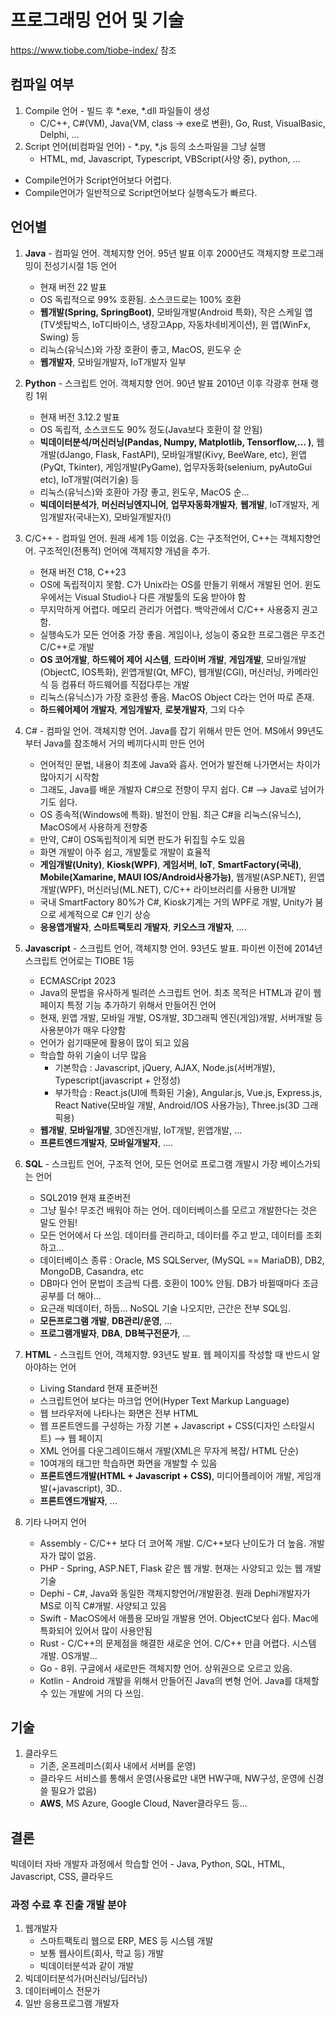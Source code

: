 # 프로그래밍 언어 및 기술
https://www.tiobe.com/tiobe-index/ 참조

## 컴파일 여부
1. Compile 언어 - 빌드 후 *.exe, *.dll 파일들이 생성
    - C/C++, C#(VM), Java(VM, class -> exe로 변환), Go, Rust, VisualBasic, Delphi, ...
2. Script 언어(비컴파일 언어) - *.py, *.js 등의 소스파일을 그냥 실행
    - HTML, md, Javascript, Typescript, VBScript(사양 중), python, ...

- Compile언어가 Script언어보다 어렵다.
- Compile언어가 일반적으로 Script언어보다 실행속도가 빠르다.


## 언어별
1. **Java** - 컴파일 언어. 객체지향 언어. 95년 발표 이후 2000년도 객체지향 프로그래밍이 전성기시절 1등 언어
    - 현재 버전 22 발표
    - OS 독립적으로 99% 호환됨. 소스코드로는 100% 호환
    - **웹개발(Spring, SpringBoot)**, 모바일개발(Android 특화), 작은 스케일 앱(TV셋탑박스, IoT디바이스, 냉장고App, 자동차네비게이션), 윈 앱(WinFx, Swing) 등
    - 리눅스(유닉스)와 가장 호환이 좋고, MacOS, 윈도우 순
    - **웹개발자**, 모바일개발자, IoT개발자 일부

2. **Python** - 스크립트 언어. 객체지향 언어. 90년 발표 2010년 이후 각광후 현재 랭킹 1위
    - 현재 버전 3.12.2 발표
    - OS 독립적, 소스코드도 90% 정도(Java보다 호환이 잘 안됨)
    - **빅데이터분석/머신러닝(Pandas, Numpy, Matplotlib, Tensorflow,... )**, 웹개발(dJango, Flask, FastAPI), 모바일개발(Kivy, BeeWare, etc), 윈앱(PyQt, Tkinter), 게임개발(PyGame), 업무자동화(selenium, pyAutoGui etc), IoT개발(여러기술) 등
    - 리눅스(유닉스)와 호환아 가장 좋고, 윈도우, MacOS 순...
    - **빅데이터분석가**, **머신러닝엔지니어**, **업무자동화개발자**, **웹개발**, IoT개발자, 게임개발자(국내는X), 모바일개발자(!) 

3. C/C++ - 컴파일 언어. 원래 세계 1등 이었음. C는 구조적언어, C++는 객체지향언어. 구조적인(전통적) 언어에 객체지향 개념을 추가.
    - 현재 버전 C18, C++23 
    - OS에 독립적이지 못함. C가 Unix라는 OS를 만들기 위해서 개발된 언어. 윈도우에서는 Visual Studio나 다른 개발툴의 도움 받아야 함
    - 무지막하게 어렵다. 메모리 관리가 어렵다. 백악관에서 C/C++ 사용중지 권고함.
    - 실행속도가 모든 언어중 가장 좋음. 게임이나, 성능이 중요한 프로그램은 무조건 C/C++로 개발
    - **OS 코어개발**, **하드웨어 제어 시스템**, **드라이버 개발**, **게임개발**, 모바일개발(ObjectC, IOS특화), 윈앱개발(Qt, MFC), 웹개발(CGI), 머신러닝, 카메라인식 등 컴퓨터 하드웨어를 직접다루는 개발
    - 리눅스(유닉스)가 가장 호환성 좋음. MacOS Object C라는 언어 따로 존재.
    - **하드웨어제어 개발자**, **게임개발자**, **로봇개발자**, 그외 다수

4. C# - 컴파일 언어. 객체지향 언어. Java를 잡기 위해서 만든 언어. MS에서 99년도 부터 Java를 참조해서 거의 베끼다시피 만든 언어
    - 언어적인 문법, 내용이 최초에 Java와 흡사. 언어가 발전해 나가면서는 차이가 많아지기 시작함
    - 그래도, Java를 배운 개발자 C#으로 전향이 무지 쉽다. C# --> Java로 넘어가기도 쉽다. 
    - OS 종속적(Windows에 특화). 발전이 안됨. 최근 C#을 리눅스(유닉스), MacOS에서 사용하게 전향중
    - 만약, C#이 OS독립적이게 되면 판도가 뒤집힐 수도 있음
    - 화면 개발이 아주 쉽고, 개발툴로 개발이 효율적
    - **게임개발(Unity)**, **Kiosk(WPF)**, **게임서버**, **IoT**, **SmartFactory(국내)**, **Mobile(Xamarine, MAUI IOS/Android사용가능)**, 웹개발(ASP.NET), 윈앱개발(WPF), 머신러닝(ML.NET), C/C++ 라이브러리를 사용한 UI개발
    - 국내 SmartFactory 80%가 C#, Kiosk기계는 거의 WPF로 개발, Unity가 붐으로 세계적으로 C# 인기 상승
    - **응용앱개발자**, **스마트팩토리 개발자**, **키오스크 개발자**, ....

5. **Javascript** - 스크립트 언어, 객체지향 언어. 93년도 발표. 파이썬 이전에 2014년 스크립트 언어로는 TIOBE 1등
    - ECMASCript 2023
    - Java의 문법을 유사하게 빌려쓴 스크립트 언어. 최초 목적은 HTML과 같이 웹페이지 특정 기능 추가하기 위해서 만들어진 언어
    - 현재, 윈앱 개발, 모바일 개발, OS개발, 3D그래픽 엔진(게임)개발, 서버개발 등 사용분야가 매우 다양함
    - 언어가 쉽기때문에 활용이 많이 되고 있음
    - 학습할 하위 기술이 너무 많음
        - 기본학습 : Javascript, jQuery, AJAX, Node.js(서버개발), Typescript(javascript + 안정성)
        - 부가학습 : React.js(UI에 특화된 기술), Angular.js, Vue.js, Express.js, React Native(모바일 개발, Android/IOS 사용가능), Three.js(3D 그래픽용)
    - **웹개발**, **모바일개발**, 3D엔진개발, IoT개발, 윈앱개발, ...
    - **프론트엔드개발자**, **모바일개발자**, ....

6. **SQL** - 스크립트 언어, 구조적 언어, 모든 언어로 프로그램 개발시 가장 베이스가되는 언어
    - SQL2019 현재 표준버전
    - 그냥 필수! 무조건 배워야 하는 언어. 데이터베이스를 모르고 개발한다는 것은 말도 안됨!
    - 모든 언어에서 다 쓰임. 데이터를 관리하고, 데이터를 주고 받고, 데이터를 조회하고...
    - 데이터베이스 종류 : Oracle, MS SQLServer, (MySQL == MariaDB), DB2, MongoDB, Casandra, etc
    - DB마다 언어 문법이 조금씩 다름. 호환이 100% 안됨. DB가 바뀔때마다 조금 공부를 더 해야...
    - 요근래 빅데이터, 하둡... NoSQL 기술 나오지만, 근간은 전부 SQL임. 
    - **모든프로그램 개발**, **DB관리/운영**, ...
    - **프로그램개발자**, **DBA**, **DB복구전문가**, ... 

7. **HTML** - 스크립트 언어, 객체지향. 93년도 발표. 웹 페이지를 작성할 때 반드시 알아야하는 언어
    - Living Standard 현재 표준버전
    - 스크립트언어 보다는 마크업 언어(Hyper Text Markup Language)
    - 웹 브라우저에 나타나는 화면은 전부 HTML
    - 웹 프론트엔드를 구성하는 가장 기본 + Javascript + CSS(디자인 스타일시트) --> 웹 페이지
    - XML 언어를 다운그레이드해서 개발(XML은 무자게 복잡/ HTML 단순)
    - 10여개의 태그만 학습하면 화면을 개발할 수 있음
    - **프론트엔드개발(HTML + Javascript + CSS)**, 미디어플레이어 개발, 게임개발(+javascript), 3D..
    - **프론트엔드개발자**, ... 

8. 기타 나머지 언어
    - Assembly - C/C++ 보다 더 코어쪽 개발. C/C++보다 난이도가 더 높음. 개발자가 많이 없음. 
    - PHP - Spring, ASP.NET, Flask 같은 웹 개발. 현재는 사양되고 있는 웹 개발기술
    - Dephi - C#, Java와 동일한 객체지향언어/개발환경. 원래 Dephi개발자가 MS로 이직 C#개발. 사양되고 있음
    - Swift - MacOS에서 애플용 모바일 개발용 언어. ObjectC보다 쉽다. Mac에 특화되어 있어서 많이 사용안됨
    - Rust - C/C++의 문제점을 해결한 새로운 언어. C/C++ 만큼 어렵다. 시스템 개발. OS개발...
    - Go - 8위. 구글에서 새로만든 객체지향 언어. 상위권으로 오르고 있음.
    - Kotlin - Android 개발을 위해서 만들어진 Java의 변형 언어. Java를 대체할 수 있는 개발에 거의 다 쓰임.

## 기술
1. 클라우드 
    - 기존, 온프레미스(회사 내에서 서버를 운영)
    - 클라우드 서비스를 통해서 운영(사용료만 내면 HW구매, NW구성, 운영에 신경쓸 필요가 없음)
    - **AWS**, MS Azure, Google Cloud, Naver클라우드 등...


## 결론
빅데이터 자바 개발자 과정에서 학습할 언어 - Java, Python, SQL, HTML, Javascript, CSS, 클라우드

### 과정 수료 후 진출 개발 분야
1. 웹개발자 
    - 스마트팩토리 웹으로 ERP, MES 등 시스템 개발
    - 보통 웹사이트(회사, 학교 등) 개발
    - 빅데이터분석과 같이 개발
2. 빅데이터분석가(머신러닝/딥러닝)
3. 데이터베이스 전문가
4. 일반 응용프로그램 개발자